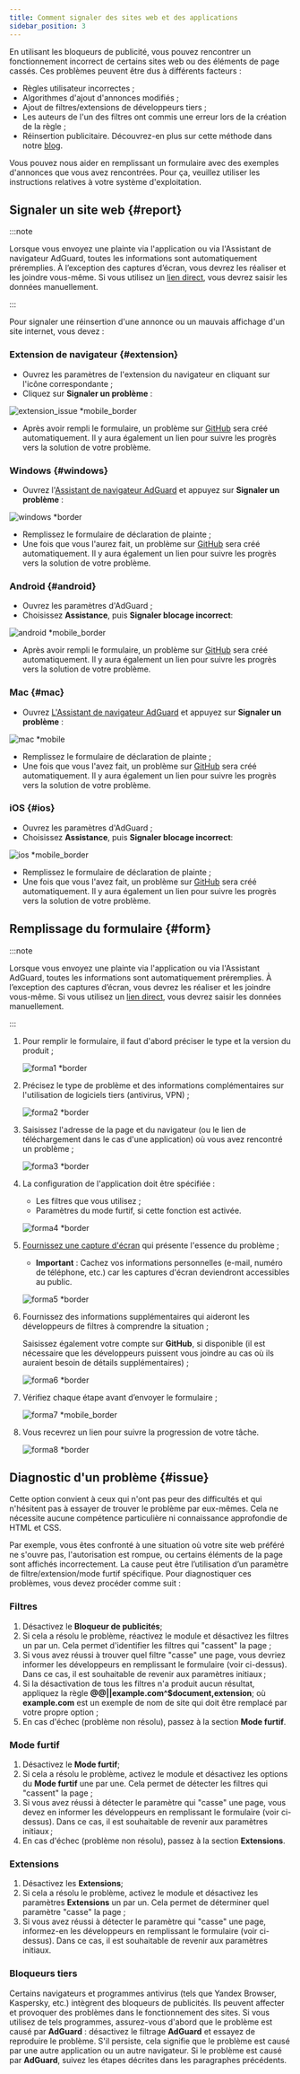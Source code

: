 ```yaml
---
title: Comment signaler des sites web et des applications
sidebar_position: 3
---
```



En utilisant les bloqueurs de publicité, vous pouvez rencontrer un fonctionnement incorrect de certains sites web ou des éléments de page cassés. Ces problèmes peuvent être dus à différents facteurs :

- Règles utilisateur incorrectes ;
- Algorithmes d'ajout d'annonces modifiés ;
- Ajout de filtres/extensions de développeurs tiers ;
- Les auteurs de l'un des filtres ont commis une erreur lors de la création de la règle ;
- Réinsertion publicitaire. Découvrez-en plus sur cette méthode dans notre [blog](https://adguard.com/en/blog/ad-reinsertion.html).

Vous pouvez nous aider en remplissant un formulaire avec des exemples d'annonces que vous avez rencontrées. Pour ça, veuillez utiliser les instructions relatives à votre système d'exploitation.

## Signaler un site web {#report}

:::note

Lorsque vous envoyez une plainte via l'application ou via l'Assistant de navigateur AdGuard, toutes les informations sont automatiquement préremplies. À l’exception des captures d’écran, vous devrez les réaliser et les joindre vous-même. Si vous utilisez un [lien direct](https://reports.adguard.com/new_issue.html), vous devrez saisir les données manuellement.

:::

Pour signaler une réinsertion d'une annonce ou un mauvais affichage d'un site internet, vous devez :

### Extension de navigateur {#extension}

- Ouvrez les paramètres de l'extension du navigateur en cliquant sur l'icône correspondante ;
- Cliquez sur **Signaler un problème** :

![extension_issue *mobile_border](https://cdn.adtidy.org/blog/new/5si74extension.png)

- Après avoir rempli le formulaire, un problème sur [GitHub](https://github.com/AdguardTeam/AdguardFilters/issues) sera créé automatiquement. Il y aura également un lien pour suivre les progrès vers la solution de votre problème.

### Windows {#windows}

- Ouvrez l'[Assistant de navigateur AdGuard](/adguard-for-windows/browser-assistant) et appuyez sur **Signaler un problème** :

![windows *border](https://cdn.adtidy.org/content/Kb/ad_blocker/guides/browser-assistant.png)

- Remplissez le formulaire de déclaration de plainte ;
- Une fois que vous l'aurez fait, un problème sur [GitHub](https://github.com/AdguardTeam/AdguardFilters/issues) sera créé automatiquement. Il y aura également un lien pour suivre les progrès vers la solution de votre problème.

### Android {#android}

- Ouvrez les paramètres d'AdGuard ;
- Choisissez **Assistance**, puis **Signaler blocage incorrect**:

![android *mobile_border](https://cdn.adtidy.org/blog/new/apicfkandroid-new.jpg)

- Après avoir rempli le formulaire, un problème sur [GitHub](https://github.com/AdguardTeam/AdguardFilters/issues) sera créé automatiquement. Il y aura également un lien pour suivre les progrès vers la solution de votre problème.

### Mac {#mac}

- Ouvrez [L'Assistant de navigateur AdGuard](/adguard-for-mac/features/browser-assistant) et appuyez sur **Signaler un problème** :

![mac *mobile](https://cdn.adtidy.org/content/kb/ad_blocker/guides/browser-assistant-mac.png)

- Remplissez le formulaire de déclaration de plainte ;
- Une fois que vous l'avez fait, un problème sur [GitHub](https://github.com/AdguardTeam/AdguardFilters/issues) sera créé automatiquement. Il y aura également un lien pour suivre les progrès vers la solution de votre problème.

### iOS {#ios}

- Ouvrez les paramètres d'AdGuard ;
- Choisissez **Assistance**, puis **Signaler blocage incorrect**:

![ios *mobile_border](https://cdn.adtidy.org/blog/new/fnl9aios.jpeg)

- Remplissez le formulaire de déclaration de plainte ;
- Une fois que vous l'avez fait, un problème sur [GitHub](https://github.com/AdguardTeam/AdguardFilters/issues) sera créé automatiquement. Il y aura également un lien pour suivre les progrès vers la solution de votre problème.

## Remplissage du formulaire {#form}

:::note

Lorsque vous envoyez une plainte via l'application ou via l'Assistant AdGuard, toutes les informations sont automatiquement préremplies. À l’exception des captures d’écran, vous devrez les réaliser et les joindre vous-même. Si vous utilisez un [lien direct](https://reports.adguard.com/new_issue.html), vous devrez saisir les données manuellement.

:::

1. Pour remplir le formulaire, il faut d'abord préciser le type et la version du produit ;

    ![forma1 *border](https://cdn.adtidy.org/content/Kb/ad_blocker/guides/forma1en.png)

2. Précisez le type de problème et des informations complémentaires sur l'utilisation de logiciels tiers (antivirus, VPN) ;

    ![forma2 *border](https://cdn.adtidy.org/content/Kb/ad_blocker/guides/forma2en.png)

3. Saisissez l'adresse de la page et du navigateur (ou le lien de téléchargement dans le cas d'une application) où vous avez rencontré un problème ;

    ![forma3 *border](https://cdn.adtidy.org/content/Kb/ad_blocker/guides/forma3en.png)

4. La configuration de l'application doit être spécifiée :

    - Les filtres que vous utilisez ;
    - Paramètres du mode furtif, si cette fonction est activée.

    ![forma4 *border](https://cdn.adtidy.org/content/kb/ad_blocker/guides/forma4en.png)

5. [Fournissez une capture d'écran](../take-screenshot) qui présente l'essence du problème ;

    - **Important** : Cachez vos informations personnelles (e-mail, numéro de téléphone, etc.) car les captures d'écran deviendront accessibles au public.

    ![forma5 *border](https://cdn.adtidy.org/content/Kb/ad_blocker/guides/forma5en.png)

6. Fournissez des informations supplémentaires qui aideront les développeurs de filtres à comprendre la situation ;

    Saisissez également votre compte sur **GitHub**, si disponible (il est nécessaire que les développeurs puissent vous joindre au cas où ils auraient besoin de détails supplémentaires) ;

    ![forma6 *border](https://cdn.adtidy.org/content/Kb/ad_blocker/guides/forma6en.png)

7. Vérifiez chaque étape avant d’envoyer le formulaire ;

    ![forma7 *mobile_border](https://cdn.adtidy.org/content/Kb/ad_blocker/guides/forma7en.png)

8. Vous recevrez un lien pour suivre la progression de votre tâche.

    ![forma8 *border](https://cdn.adtidy.org/content/Kb/ad_blocker/guides/forma8en.png)

## Diagnostic d'un problème {#issue}

Cette option convient à ceux qui n'ont pas peur des difficultés et qui n'hésitent pas à essayer de trouver le problème par eux-mêmes. Cela ne nécessite aucune compétence particulière ni connaissance approfondie de HTML et CSS.

Par exemple, vous êtes confronté à une situation où votre site web préféré ne s'ouvre pas, l'autorisation est rompue, ou certains éléments de la page sont affichés incorrectement. La cause peut être l’utilisation d’un paramètre de filtre/extension/mode furtif spécifique. Pour diagnostiquer ces problèmes, vous devez procéder comme suit :

### **Filtres**

1. Désactivez le **Bloqueur de publicités**;
2. Si cela a résolu le problème, réactivez le module et désactivez les filtres un par un. Cela permet d'identifier les filtres qui "cassent" la page ;
3. Si vous avez réussi à trouver quel filtre "casse" une page, vous devriez informer les développeurs en remplissant le formulaire (voir ci-dessus). Dans ce cas, il est souhaitable de revenir aux paramètres initiaux ;
4. Si la désactivation de tous les filtres n'a produit aucun résultat, appliquez la règle **@@||example.com^$document,extension**; où **example.com** est un exemple de nom de site qui doit être remplacé par votre propre option ;
5. En cas d'échec (problème non résolu), passez à la section **Mode furtif**.

### **Mode furtif**

1. Désactivez le **Mode furtif**;
2. Si cela a résolu le problème, activez le module et désactivez les options du **Mode furtif** une par une. Cela permet de détecter les filtres qui "cassent" la page ;
3. Si vous avez réussi à détecter le paramètre qui "casse" une page, vous devez en informer les développeurs en remplissant le formulaire (voir ci-dessus). Dans ce cas, il est souhaitable de revenir aux paramètres initiaux ;
4. En cas d'échec (problème non résolu), passez à la section **Extensions**.

### **Extensions**

1. Désactivez les **Extensions**;
2. Si cela a résolu le problème, activez le module et désactivez les paramètres **Extensions** un par un. Cela permet de déterminer quel paramètre "casse" la page ;
3. Si vous avez réussi à détecter le paramètre qui "casse" une page, informez-en les développeurs en remplissant le formulaire (voir ci-dessus). Dans ce cas, il est souhaitable de revenir aux paramètres initiaux.

### **Bloqueurs tiers**

Certains navigateurs et programmes antivirus (tels que Yandex Browser, Kaspersky, etc.) intègrent des bloqueurs de publicités. Ils peuvent affecter et provoquer des problèmes dans le fonctionnement des sites. Si vous utilisez de tels programmes, assurez-vous d'abord que le problème est causé par **AdGuard** : désactivez le filtrage **AdGuard** et essayez de reproduire le problème. S'il persiste, cela signifie que le problème est causé par une autre application ou un autre navigateur. Si le problème est causé par **AdGuard**, suivez les étapes décrites dans les paragraphes précédents.
